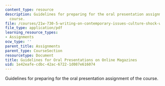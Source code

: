 ```yaml
---
content_type: resource
description: Guidelines for preparing for the oral presentation assignment of the
  course.
file: /courses/21w-730-5-writing-on-contemporary-issues-culture-shock-writing-editing-and-publishing-in-cyberspace-fall-2008/1e42eafecdbc42ac67221d087e616074_or_prstn_mag_gdl.pdf
file_type: application/pdf
learning_resource_types:
- Assignments
ocw_type: ''
parent_title: Assignments
parent_type: CourseSection
resourcetype: Document
title: Guidelines for Oral Presentations on Online Magazines
uid: 1e42eafe-cdbc-42ac-6722-1d087e616074
---
```

Guidelines for preparing for the oral presentation assignment of the course.

